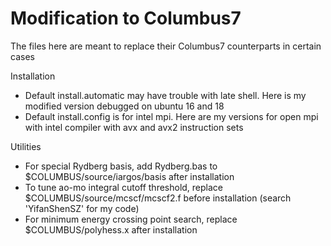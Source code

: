 # Modification to Columbus7
The files here are meant to replace their Columbus7 counterparts in certain cases

Installation
* Default install.automatic may have trouble with late shell. Here is my modified version debugged on ubuntu 16 and 18
* Default install.config is for intel mpi. Here are my versions for open mpi with intel compiler with avx and avx2 instruction sets

Utilities
* For special Rydberg basis, add Rydberg.bas to $COLUMBUS/source/iargos/basis after installation
* To tune ao-mo integral cutoff threshold, replace $COLUMBUS/source/mcscf/mcscf2.f before installation (search 'YifanShenSZ' for my code)
* For minimum energy crossing point search, replace $COLUMBUS/polyhess.x after installation

